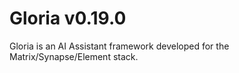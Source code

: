# Gloria v0.19.0

Gloria is an AI Assistant framework developed for the Matrix/Synapse/Element stack.
